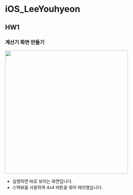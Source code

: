# iOS_LeeYouhyeon


## HW1
### 계산기 화면 만들기

<img src="https://github.com/user-attachments/assets/d7564ce3-83ab-4d50-9082-241b79995f48" width="400"/>

- 실행하면 바로 보이는 화면입니다.
- 스택뷰를 사용하여 4x4 버튼을 묶어 배치했습니다.
